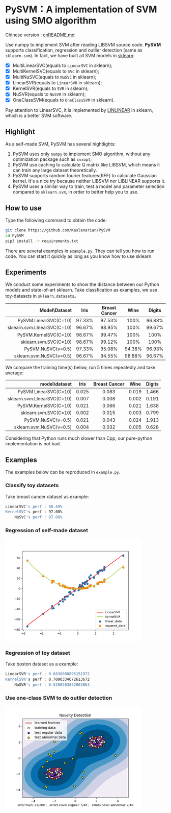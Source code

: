 # PySVM：A implementation of SVM using SMO algorithm

Chinese version : [cnREADME.md](https://github.com/Kaslanarian/PySVM/blob/main/cnREADME.md)

Use numpy to implement SVM after reading LIBSVM source code. **PySVM** supports classification, regression and outlier detection (same as `sklearn.svm`). In fact, we have built all SVM models in [sklearn](https://scikit-learn.org/stable/auto_examples/index.html#support-vector-machines):

- [x] MultiLinearSVC(equals to `LinearSVC` in sklearn);
- [x] MultiKernelSVC(equals to `SVC` in sklearn);
- [x] MultiNuSVC(equals to `NuSVC` in sklearn);
- [x] LinearSVR(equals to `LinearSVR` in sklearn);
- [x] KernelSVR(equals to `SVR` in sklearn);
- [x] NuSVR(equals to `NuSVR` in sklearn);
- [x] OneClassSVM(equals to `OneClassSVM` in sklearn).

Pay attention to LinearSVC, it is implemented by [LINLINEAR](https://www.csie.ntu.edu.tw/~cjlin/liblinear/) in sklearn, which is a better SVM software.

## Highlight

As a self-made SVM, PySVM has several hightlights:

1. PySVM uses only `numpy` to implement SMO algorithm, without any optimization package such as `cvxopt`;
2. PySVM use caching to calculate Q matrix like LIBSVM, which means it can train any large dataset theoretically.
3. PySVM supports random fourier features(RFF) to calculate Gaussian kernel. It's a nice try because neither LIBSVM nor LIBLINEAR supports it.
4. PySVM uses a similar way to train, test a model and parameter selection compared to `sklearn.svm`, in order to better help you to use.

## How to use

Type the following command to obtain the code:

```bash
git clone https://github.com/Kaslanarian/PySVM
cd PySVM
pip3 install -r requirements.txt
```

There are several examples in `example.py`. They can tell you how to run code. You can start it quickly as long as you know how to use sklearn.

## Experiments

We conduct some experiments to show the distance between our Python models and state-of-art sklearn. Take classfication as examples, we use toy-datasets in `sklearn.datasets`。

|                 Model\Dataset |  Iris  | Breast Cancer |  Wine  | Digits |
| --------------------------: | :----: | :-----------: | :----: | :----: |
|       PySVM.LinearSVC(C=10) | 97.33% |    97.53%     |  100%  | 96.88% |
| sklearn.svm.LInearSVC(C=10) | 96.67% |    98.95%     |  100%  | 99.67% |
|       PySVM.KernelSVC(C=10) | 98.67% |    99.47%     |  100%  |  100%  |
|       sklearn.svm.SVC(C=10) | 98.67% |    99.12%     |  100%  |  100%  |
|          PySVM.NuSVC(ν=0.5) | 97.33% |    95.08%     | 94.38% | 96.93% |
|    sklearn.svm.NuSVC(ν=0.5) | 96.67% |    94.55%     | 98.88% | 96.67% |

We compare the training time(s) below, run 5 times repeatedly and take average:

|                 model\dataset | Iris  | Breast Cancer | Wine  | Digits |
| --------------------------: | :---: | :-----------: | :---: | :----: |
|       PySVM.LinearSVC(C=10) | 0.025 |     0.083     | 0.019 | 1.466  |
| sklearn.svm.LInearSVC(C=10) | 0.007 |     0.008     | 0.002 | 0.191  |
|       PySVM.KernelSVC(C=10) | 0.021 |     0.066     | 0.021 | 1.638  |
|       sklearn.svm.SVC(C=10) | 0.002 |     0.015     | 0.003 | 0.799  |
|          PySVM.NuSVC(ν=0.5) | 0.021 |     0.043     | 0.024 | 1.913  |
|    sklearn.svm.NuSVC(ν=0.5) | 0.004 |     0.032     | 0.005 | 0.628  |

Considering that Python runs much slower than Cpp, our pure-python implementation is not bad.

## Examples

The examples below can be reproduced in `example.py`.

### Classify toy datasets

Take breast cancer dataset as example:

```bash
LinearSVC's perf : 96.49%
KernelSVC's perf : 97.08%
    NuSVC's perf : 97.08%
```

### Regression of self-made dataset

<img src="src/2.png" alt="2" style="zoom:67%;" />

### Regression of toy dataset

Take boston dataset as a example:

```bash
LinearSVR's perf : 0.6836600895151972
KernelSVR's perf : 0.7090334672613672
    NuSVR's perf : 0.5200503832063063
```

### Use one-class SVM to do outlier detection

<img src="src/3.png" alt="3" style="zoom:67%;" />
